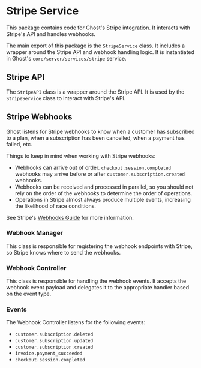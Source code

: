 # Stripe Service
This package contains code for Ghost's Stripe integration. It interacts with Stripe's API and handles webhooks.

The main export of this package is the `StripeService` class. It includes a wrapper around the Stripe API and webhook handling logic. It is instantiated in Ghost's `core/server/services/stripe` service.

## Stripe API
The `StripeAPI` class is a wrapper around the Stripe API. It is used by the `StripeService` class to interact with Stripe's API.

## Stripe Webhooks
Ghost listens for Stripe webhooks to know when a customer has subscribed to a plan, when a subscription has been cancelled, when a payment has failed, etc.

Things to keep in mind when working with Stripe webhooks:
- Webhooks can arrive out of order. `checkout.session.completed` webhooks may arrive before or after `customer.subscription.created` webhooks.
- Webhooks can be received and processed in parallel, so you should not rely on the order of the webhooks to determine the order of operations.
- Operations in Stripe almost always produce multiple events, increasing the likelihood of race conditions.

See Stripe's [Webhooks Guide](https://docs.stripe.com/webhooks) for more information.

### Webhook Manager
This class is responsible for registering the webhook endpoints with Stripe, so Stripe knows where to send the webhooks.

### Webhook Controller
This class is responsible for handling the webhook events. It accepts the webhook event payload and delegates it to the appropriate handler based on the event type.

### Events
The Webhook Controller listens for the following events:
- `customer.subscription.deleted`
- `customer.subscription.updated`
- `customer.subscription.created`
- `invoice.payment_succeeded`
- `checkout.session.completed`
